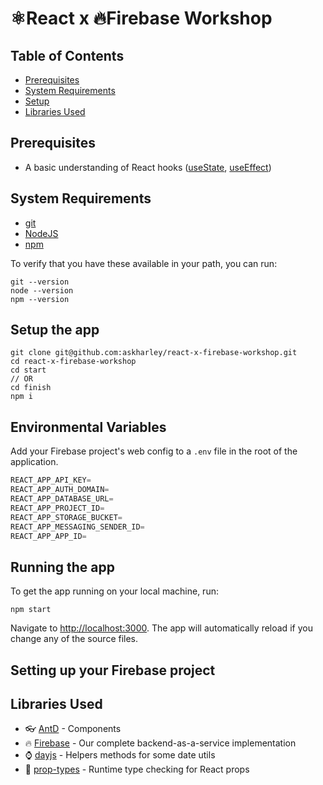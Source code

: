 # ⚛️React x 🔥Firebase Workshop

## Table of Contents

* [Prerequisites](#prerequisites)
* [System Requirements](#system-requirements)
* [Setup](#setup)
* [Libraries Used](#libraries-used)

## Prerequisites
- A basic understanding of React hooks ([useState](https://reactjs.org/docs/hooks-state.html), [useEffect](https://reactjs.org/docs/hooks-effect.html))

## System Requirements

- [git](https://git-scm.com/)
- [NodeJS](https://nodejs.org/en/)
- [npm](https://www.npmjs.com/)

To verify that you have these available in your path, you can run:

```shell
git --version
node --version
npm --version
```

## Setup the app

```shell
git clone git@github.com:askharley/react-x-firebase-workshop.git
cd react-x-firebase-workshop
cd start
// OR
cd finish
npm i
```

## Environmental Variables

Add your Firebase project's web config to a `.env` file in the root of the application.

```js
REACT_APP_API_KEY=
REACT_APP_AUTH_DOMAIN=
REACT_APP_DATABASE_URL=
REACT_APP_PROJECT_ID=
REACT_APP_STORAGE_BUCKET=
REACT_APP_MESSAGING_SENDER_ID=
REACT_APP_APP_ID=
```

## Running the app

To get the app running on your local machine, run:

```shell
npm start
```

Navigate to [http://localhost:3000](http://localhost:3000). The app will automatically reload if you change any of the source files.

## Setting up your Firebase project


## Libraries Used

* 👓   [AntD](https://ant.design/components) - Components
* 🔥   [Firebase](https://www.npmjs.com/package/firebase) - Our complete backend-as-a-service implementation
* ⌚  [dayjs](https://www.npmjs.com/package/dayjs) - Helpers methods for some date utils
* 📝  [prop-types](https://www.npmjs.com/package/prop-types) - Runtime type checking for React props